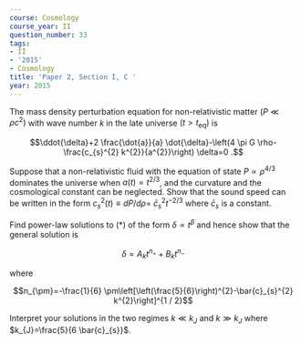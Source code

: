 ```yaml
---
course: Cosmology
course_year: II
question_number: 33
tags:
- II
- '2015'
- Cosmology
title: 'Paper 2, Section I, C '
year: 2015
---
```




The mass density perturbation equation for non-relativistic matter $\left(P \ll \rho c^{2}\right)$ with wave number $k$ in the late universe $\left(t>t_{\mathrm{eq}}\right)$ is

$$\ddot{\delta}+2 \frac{\dot{a}}{a} \dot{\delta}-\left(4 \pi G \rho-\frac{c_{s}^{2} k^{2}}{a^{2}}\right) \delta=0 .$$

Suppose that a non-relativistic fluid with the equation of state $P \propto \rho^{4 / 3}$ dominates the universe when $a(t)=t^{2 / 3}$, and the curvature and the cosmological constant can be neglected. Show that the sound speed can be written in the form $c_{s}^{2}(t) \equiv d P / d \rho=$ $\bar{c}_{s}^{2} t^{-2 / 3}$ where $\bar{c}_{s}$ is a constant.

Find power-law solutions to $(*)$ of the form $\delta \propto t^{\beta}$ and hence show that the general solution is

$$\delta=A_{k} t^{n_{+}}+B_{k} t^{n_{-}}$$

where

$$n_{\pm}=-\frac{1}{6} \pm\left[\left(\frac{5}{6}\right)^{2}-\bar{c}_{s}^{2} k^{2}\right]^{1 / 2}$$

Interpret your solutions in the two regimes $k \ll k_{J}$ and $k \gg k_{J}$ where $k_{J}=\frac{5}{6 \bar{c}_{s}}$.